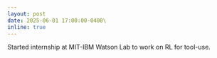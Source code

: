 ```yaml
---
layout: post
date: 2025-06-01 17:00:00-0400\
inline: true
---
```


Started internship at MIT-IBM Watson Lab to work on RL for tool-use. 


